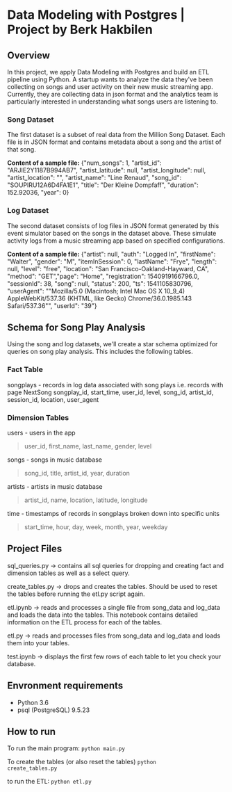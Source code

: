 # Data Modeling with Postgres | Project by Berk Hakbilen

## Overview
In this project, we apply Data Modeling with Postgres and build an ETL pipeline using Python. A startup wants to analyze the data they've been collecting on songs and user activity on their new music streaming app. Currently, they are collecting data in json format and the analytics team is particularly interested in understanding what songs users are listening to.

### Song Dataset
The first dataset is a subset of real data from the Million Song Dataset. Each file is in JSON format and contains metadata about a song and the artist of that song.

**Content of a sample file:**
{"num_songs": 1, "artist_id": "ARJIE2Y1187B994AB7", "artist_latitude": null, "artist_longitude": null, "artist_location": "", "artist_name": "Line Renaud", "song_id": "SOUPIRU12A6D4FA1E1", "title": "Der Kleine Dompfaff", "duration": 152.92036, "year": 0}

### Log Dataset
The second dataset consists of log files in JSON format generated by this event simulator based on the songs in the dataset above. These simulate activity logs from a music streaming app based on specified configurations.

**Content of a sample file:**
{"artist": null, "auth": "Logged In", "firstName": "Walter", "gender": "M", "itemInSession": 0, "lastName": "Frye", "length": null, "level": "free", "location": "San Francisco-Oakland-Hayward, CA", "method": "GET","page": "Home", "registration": 1540919166796.0, "sessionId": 38, "song": null, "status": 200, "ts": 1541105830796, "userAgent": "\"Mozilla\/5.0 (Macintosh; Intel Mac OS X 10_9_4) AppleWebKit\/537.36 (KHTML, like Gecko) Chrome\/36.0.1985.143 Safari\/537.36\"", "userId": "39"}

## Schema for Song Play Analysis
Using the song and log datasets, we'll create a star schema optimized for queries on song play analysis. This includes the following tables.

### Fact Table
songplays - records in log data associated with song plays i.e. records with page NextSong
songplay_id, start_time, user_id, level, song_id, artist_id, session_id, location, user_agent


### Dimension Tables
users - users in the app
> user_id, first_name, last_name, gender, level

songs - songs in music database
> song_id, title, artist_id, year, duration

artists - artists in music database
> artist_id, name, location, latitude, longitude

time - timestamps of records in songplays broken down into specific units
> start_time, hour, day, week, month, year, weekday

## Project Files
sql_queries.py -> contains all sql queries for dropping and creating fact and dimension tables as well as a select query.

create_tables.py -> drops and creates the tables. Should be used to reset the tables before running the etl.py script again.

etl.ipynb -> reads and processes a single file from song_data and log_data and loads the data into the tables. This notebook contains detailed information on the ETL process for each of the tables.

etl.py -> reads and processes files from song_data and log_data and loads them into your tables.

test.ipynb -> displays the first few rows of each table to let you check your database.

## Envronment requirements
<ul>
<li>Python 3.6</li>
<li>psql (PostgreSQL) 9.5.23</li>
</ul>

## How to run
To run the main program:
<code>python main.py</code>

To create the tables (or also reset the tables)
<code>python create_tables.py</code>

to run the ETL:
<code>python etl.py</code> 
